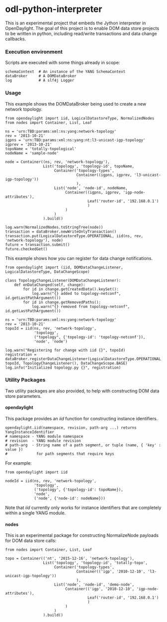 odl-python-interpreter
======================

This is an experimental project that embeds the Jython interpreter in OpenDaylight. The goal of this project is to
enable DOM data store projects to be written in python, including read/write transactions and data change callbacks.

### Execution environment

Scripts are executed with some things already in scope:

```
schemaContext  # An instance of the YANG SchemaContext
dataBroker     # A DOMDataBroker
log            # A slf4j Logger
```

### Usage

This example shows the DOMDataBroker being used to create a new network topology.
```
from opendaylight import iid, LogicalDatastoreType, NormalizedNodes
from nodes import Container, List, Leaf

ns = 'urn:TBD:params:xml:ns:yang:network-topology'
rev = '2013-10-21'
igpns = 'urn:TBD:params:xml:ns:yang:nt:l3-unicast-igp-topology'
igprev = '2013-10-21'
topoName = 'totally-topological'
nodeName = 'sample-node'

node = Container((ns, rev, 'network-topology'),
                 List('topology', 'topology-id', topoName,
                      Container('topology-types',
                                Container((igpns, igprev, 'l3-unicast-igp-topology'))
                                ),
                      List('node', 'node-id', nodeName,
                           Container((igpns, igprev, 'igp-node-attributes'),
                                     Leaf('router-id', '192.168.0.1')
                                     )
                           )
                      )
                 ).build()

log.warn(NormalizedNodes.toStringTree(node))
transaction = dataBroker.newWriteOnlyTransaction()
transaction.put(LogicalDatastoreType.OPERATIONAL, iid(ns, rev, 'network-topology'), node)
future = transaction.submit()
future.checkedGet()
```

This example shows how you can register for data change notifications.
```
from opendaylight import (iid, DOMDataChangeListener, LogicalDatastoreType, DataChangeScope)

class TopologyChangeListener(DOMDataChangeListener):
    def onDataChanged(self, change):
        for id in change.getCreatedData().keySet():
            log.warn("{} added to topology-netconf", id.getLastPathArgument())
        for id in change.getRemovedPaths():
            log.warn("{} removed from topology-netconf", id.getLastPathArgument())

ns = 'urn:TBD:params:xml:ns:yang:network-topology'
rev = '2013-10-21'
topoId = iid(ns, rev, 'network-topology',
             'topology',
             ("topology", {'topology-id': 'topology-netconf'}),
             'node', 'node')

log.warn("Registering for change with iid {}", topoId)
registration = dataBroker.registerDataChangeListener(LogicalDatastoreType.OPERATIONAL, topoId, TopologyChangeListener(), DataChangeScope.BASE)
log.info("Initialized topology.py {}", registration)
```

### Utility Packages

Two utility packages are also provided, to help with constructing DOM data store parameters.

#### opendaylight

This package provides an *iid* function for constructing instance identifiers.

```
opendaylight.iid(namespace, revision, path-arg ...) returns YangInstanceIdentifier
# namespace - YANG module namespace
# revision  - YANG module revision
# path-arg  - String name of a path segment, or tuple (name, { 'key' : value })
#             for path segments that require keys
```

For example:
```
from opendaylight import iid

nodeId = iid(ns, rev, 'network-topology',
             'topology',
             ('topology', {'topology-id': topoName}),
             'node',
             ('node', {'node-id': nodeName}))
```

Note that *iid* currently only works for instance identifiers that are completely within a single YANG module.

#### nodes

This is an experimental package for constructing NormalizeNode payloads for DOM data store calls:

```
from nodes import Container, List, Leaf

topo = Container(('nt', '2015-12-16', 'network-topology'),
                 List('topology', 'topology-id', 'totally-topo',
                      Container('topology-types',
                                Container(('igp', '2010-12-10', 'l3-unicast-igp-topology'))
                                ),
                      List('node', 'node-id', 'demo-node',
                           Container(('igp', '2010-12-10', 'igp-node-attributes'),
                                     Leaf('router-id', '192.168.0.1')
                                     )
                           )
                      )
                 ).build()
```
